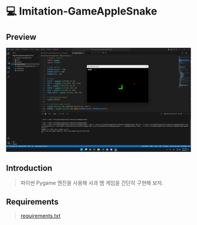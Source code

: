 # 💻 Imitation-GameAppleSnake

## Preview

![Preview](./Preview.png)

## Introduction

> 파이썬 Pygame 엔진을 사용해 사과 뱀 게임을 간단히 구현해 보자.

## Requirements

> [requirements.txt](./requirements.txt)